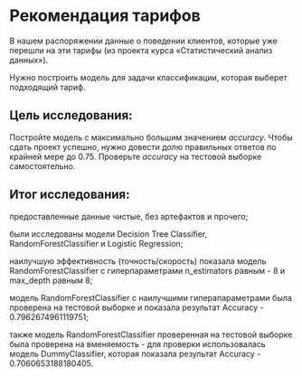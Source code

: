 # Рекомендация тарифов

В нашем распоряжении данные о поведении клиентов, которые уже перешли на эти тарифы (из проекта курса «Статистический анализ данных»). 

Нужно построить модель для задачи классификации, которая выберет подходящий тариф.

## Цель исследования:

Постройте модель с максимально большим значением *accuracy*. Чтобы сдать проект успешно, нужно довести долю правильных ответов по крайней мере до 0.75. Проверьте *accuracy* на тестовой выборке самостоятельно.

## Итог исследования:

предоставленные данные чистые, без артефактов и прочего;

были исследованы модели Decision Tree Classifier, RandomForestClassifier и Logistic Regression;

наилучшую эффективность (точность/скорость) показала модель RandomForestClassifier с гиперпараметрами n_estimators равным - 8 и max_depth равным 8;

модель RandomForestClassifier с наилучшими гиперапараметрами была проверена на тестовой выборке и показала результат Accuracy - 0.7962674961119751;

также модель RandomForestClassifier проверенная на тестовой выборке была проверена на вменяемость - для проверки использовалась модель DummyClassifier, которая показала результат Accuracy - 0.7060653188180405.
